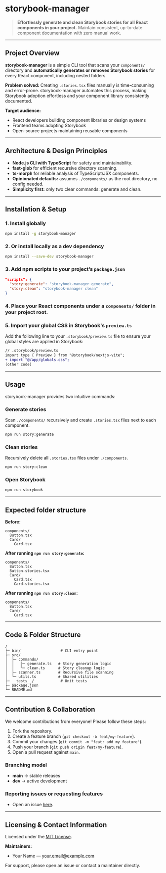 # storybook-manager

> **Effortlessly generate and clean Storybook stories for all React components in your project.**
> Maintain consistent, up-to-date component documentation with zero manual work.

---

## Project Overview

**storybook-manager** is a simple CLI tool that scans your `components/` directory and **automatically generates or removes Storybook stories** for every React component, including nested folders.

**Problem solved:**
Creating `.stories.tsx` files manually is time-consuming and error-prone. storybook-manager automates this process, making Storybook adoption effortless and your component library consistently documented.

**Target audience:**

- React developers building component libraries or design systems
- Frontend teams adopting Storybook
- Open-source projects maintaining reusable components

---

## Architecture & Design Principles

- **Node.js CLI with TypeScript** for safety and maintainability.
- **fast-glob** for efficient recursive directory scanning.
- **ts-morph** for reliable analysis of TypeScript/JSX components.
- **Opinionated defaults:** assumes `./components/` as the root directory, no config needed.
- **Simplicity first:** only two clear commands: generate and clean.

---

## Installation & Setup

### 1. Install globally

```bash
npm install -g storybook-manager
```

### 2. Or install locally as a dev dependency

```bash
npm install --save-dev storybook-manager
```

### 3. Add npm scripts to your project’s `package.json`

```json
"scripts": {
  "story:generate": "storybook-manager generate",
  "story:clean": "storybook-manager clean"
}
```

### 4. Place your React components under a `components/` folder in your project root.

### 5. Import your global CSS in Storybook's `preview.ts`

Add the following line to your `.storybook/preview.ts` file to ensure your global styles are applied in Storybook:

```diff
// .storybook/preview.ts
import type { Preview } from "@storybook/nextjs-vite";
+ import "@/app/globals.css";
(other code)
```

---

## Usage

storybook-manager provides two intuitive commands:

### Generate stories

Scan `./components/` recursively and create `.stories.tsx` files next to each component.

```bash
npm run story:generate
```

### Clean stories

Recursively delete all `.stories.tsx` files under `./components`.

```bash
npm run story:clean
```

### Open Storybook

```bash
npm run storybook
```

---

## Expected folder structure

**Before:**

```plaintext
components/
  Button.tsx
  Card/
    Card.tsx
```

**After running `npm run story:generate`:**

```plaintext
components/
  Button.tsx
  Button.stories.tsx
  Card/
    Card.tsx
    Card.stories.tsx
```

**After running `npm run story:clean`:**

```plaintext
components/
  Button.tsx
  Card/
    Card.tsx
```

---

## Code & Folder Structure

```plaintext
/
├─ bin/                  # CLI entry point
├─ src/
│  ├─ commands/
│  │   ├─ generate.ts   # Story generation logic
│  │   └─ clean.ts      # Story cleanup logic
│  ├─ scanner.ts        # Recursive file scanning
│  └─ utils.ts          # Shared utilities
├─ __tests__/            # Unit tests
├─ package.json
└─ README.md
```

---

## Contribution & Collaboration

We welcome contributions from everyone! Please follow these steps:

1. Fork the repository.
2. Create a feature branch (`git checkout -b feat/my-feature`).
3. Commit your changes (`git commit -m "feat: add my feature"`).
4. Push your branch (`git push origin feat/my-feature`).
5. Open a pull request against `main`.

### Branching model

- **main** → stable releases
- **dev** → active development

### Reporting issues or requesting features

- Open an issue [here](https://github.com/YOUR_USERNAME/storybook-manager/issues).

---

## Licensing & Contact Information

Licensed under the [MIT License](./LICENSE).

**Maintainers:**

- Your Name — [your.email@example.com](mailto:your.email@example.com)

For support, please open an issue or contact a maintainer directly.
